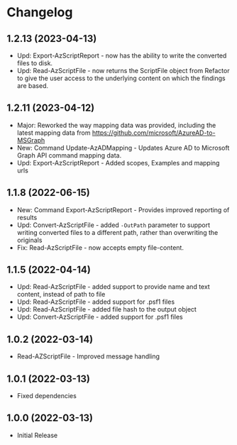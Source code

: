 ﻿# Changelog

## 1.2.13 (2023-04-13)

+ Upd: Export-AzScriptReport - now has the ability to write the converted files to disk.
+ Upd: Read-AzScriptFile - now returns the ScriptFile object from Refactor to give the user access to the underlying content on which the findings are based.

## 1.2.11 (2023-04-12)

+ Major: Reworked the way mapping data was provided, including the latest mapping data from https://github.com/microsoft/AzureAD-to-MSGraph
+ New: Command Update-AzADMapping - Updates Azure AD to Microsoft Graph API command mapping data.
+ Upd: Export-AzScriptReport - Added scopes, Examples and mapping urls

## 1.1.8 (2022-06-15)

+ New: Command Export-AzScriptReport - Provides improved reporting of results
+ Upd: Convert-AzScriptFile - added `-OutPath` parameter to support writing converted files to a different path, rather than overwriting the originals
+ Fix: Read-AzScriptFile - now accepts empty file-content.

## 1.1.5 (2022-04-14)

+ Upd: Read-AzScriptFile - added support to provide name and text content, instead of path to file
+ Upd: Read-AzScriptFile - added support for .psf1 files
+ Upd: Read-AzScriptFile - added file hash to the output object
+ Upd: Convert-AzScriptFile - added support for .psf1 files

## 1.0.2 (2022-03-14)

+ Read-AZScriptFile - Improved message handling

## 1.0.1 (2022-03-13)

+ Fixed dependencies

## 1.0.0 (2022-03-13)

+ Initial Release
